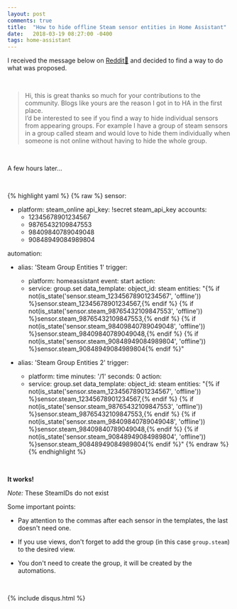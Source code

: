 ```yaml
---
layout: post
comments: true
title:  "How to hide offline Steam sensor entities in Home Assistant"
date:   2018-03-19 08:27:00 -0400
tags: home-assistant
---
```


I received the message below on [Reddit🔗](https://www.reddit.com/r/homeassistant/comments/85fbob/managing_groups_visibility_in_home_assistant/dvx0473/) and decided to find a way to do what was proposed.

<br />

>Hi, this is great thanks so much for your contributions to the community. Blogs like yours are the reason I got in to HA in the first place.  
>I’d be interested to see if you find a way to hide individual sensors from appearing groups. For example I have a group of steam sensors in a group called steam and would love to hide them individually when someone is not online without having to hide the whole group.

<br />

A few hours later...

<br />

{% highlight yaml %}
{% raw %}
sensor:
  - platform: steam_online
    api_key: !secret steam_api_key
    accounts:
      - 12345678901234567
      - 98765432109847553
      - 98409840789049048
      - 90848949084989804

automation: 
  - alias: 'Steam Group Entities 1'
    trigger:
      - platform: homeassistant
        event: start
    action:
      - service: group.set
        data_template:
          object_id: steam
          entities: "{% if not(is_state('sensor.steam_12345678901234567', 'offline')) %}sensor.steam_12345678901234567,{% endif %}
          {% if not(is_state('sensor.steam_98765432109847553', 'offline')) %}sensor.steam_98765432109847553,{% endif %}
          {% if not(is_state('sensor.steam_98409840789049048', 'offline')) %}sensor.steam_98409840789049048,{% endif %}
          {% if not(is_state('sensor.steam_90848949084989804', 'offline')) %}sensor.steam_90848949084989804{% endif %}"

  - alias: 'Steam Group Entities 2'
    trigger:
      - platform: time
        minutes: '/1'
        seconds: 0
    action:
      - service: group.set
        data_template:
          object_id: steam
          entities: "{% if not(is_state('sensor.steam_12345678901234567', 'offline')) %}sensor.steam_12345678901234567,{% endif %}
          {% if not(is_state('sensor.steam_98765432109847553', 'offline')) %}sensor.steam_98765432109847553,{% endif %}
          {% if not(is_state('sensor.steam_98409840789049048', 'offline')) %}sensor.steam_98409840789049048,{% endif %}
          {% if not(is_state('sensor.steam_90848949084989804', 'offline')) %}sensor.steam_90848949084989804{% endif %}"
{% endraw %}
{% endhighlight %}

<br />

**It works!**

*Note:* These SteamIDs do not exist

Some important points:

*  Pay attention to the commas after each sensor in the templates, the last doesn't need one.

*  If you use views, don't forget to add the group (in this case `group.steam`) to the desired view.

*  You don't need to create the group, it will be created by the automations.

<br />

{% include disqus.html %}